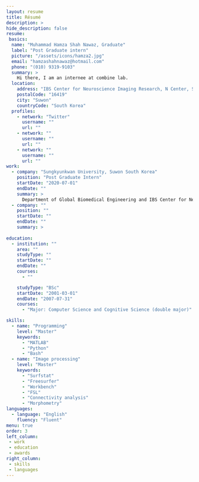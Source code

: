 ```yaml
---
layout: resume 
title: Résumé
description: >
hide_description: false
resume:
 basics:
  name: "Muhammad Hamza Shah Nawaz, Graduate"
  label: "Post Graduate intern"
  picture: "/assets/icons/hamza2.jpg"
  email: "hamzashahnawaz@hotmail.com"
  phone: "(010) 9319-9103"
  summary: >
    Hi there, I am an internee at combine lab.
  location:
    address: "IBS Center for Neuroscience Imaging Research, N Center, Sungkyunkwan University, Seobu-ro 2066, Jangan-gu"
    postalCode: "16419"
    city: "Suwon"
    countryCode: "South Korea"
  profiles:
    - network: "Twitter"
      username: ""
      url: ""
    - network: ""
      username: ""
      url: ""
    - network: ""
      username: ""
      url: ""
work:
  - company: "Sungkyunkwan University, Suwon South Korea"
    position: "Post Graduate Intern"
    startDate: "2020-07-01"
    endDate: ""
    summary: >
      Department of Global Biomedical Engineering and IBS Center for Neuroscience Imaging Research
  - company: ""
    position: ""
    startDate: ""
    endDate: ""
    summary: >
      
education:
  - institution: ""
    area: ""
    studyType: ""
    startDate: ""
    endDate: ""
    courses:
      - ""

    studyType: "BSc"
    startDate: "2001-03-01"
    endDate: "2007-07-31"
    courses:
      - "Major: Computer Science and Cognitive Science (double major)"

skills:
  - name: "Programming"
    level: "Master"
    keywords:
      - "MATLAB"
      - "Python"
      - "Bash"
  - name: "Image processing"
    level: "Master"
    keywords:
      - "Surfstat"
      - "Freesurfer"
      - "Workbench"
      - "FSL"
      - "Connectivity analysis"
      - "Morphometry"
languages:
  - language: "English"
    fluency: "Fluent"
menu: true
order: 3
left_column:
 - work
 - education 
 - awards
right_column:
 - skills
 - languages
---
```

